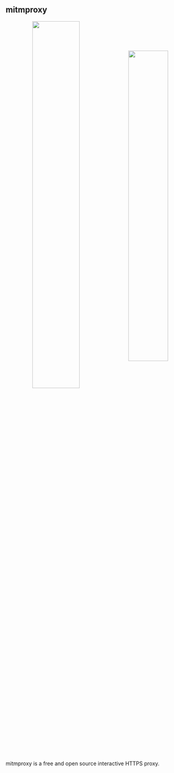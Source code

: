 ## mitmproxy

<div align="center">
  <img valign="middle" src="https://mitmproxy.org/screenshot.png" width="50%" />
  <img valign="middle" src="https://mitmproxy.org/mitmweb.png" width="46%" /> 
</div>

mitmproxy is a free and open source interactive HTTPS proxy.
